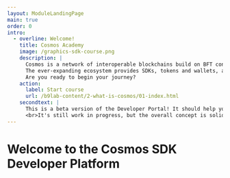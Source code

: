 ```yaml
---
layout: ModuleLandingPage
main: true
order: 0
intro:
  - overline: Welcome!
    title: Cosmos Academy
    image: /graphics-sdk-course.png
    description: |
      Cosmos is a network of interoperable blockchains build on BFT consensus.<br/><br/>
      The ever-expanding ecosystem provides SDKs, tokens and wallets, applications and services. Discover the Cosmos SDK to develop application-specific blockchains.<br/><br/>
      Are you ready to begin your journey?
    action: 
      label: Start course
      url: /b9lab-content/2-what-is-cosmos/01-index.html
    secondtext: |
      This is a beta version of the Developer Portal! It should help you take your first steps with the Cosmos sdk.
      <br>It's still work in progress, but the overall concept is solid. We would be happy to get your feedback on the content so far. On the end of each page you find three icons to rate the page and a small box where you can give us feedback on things to improve. Enjoy your journey through the portal and good luck with HackAtom!
---
```


# Welcome to the Cosmos SDK Developer Platform
